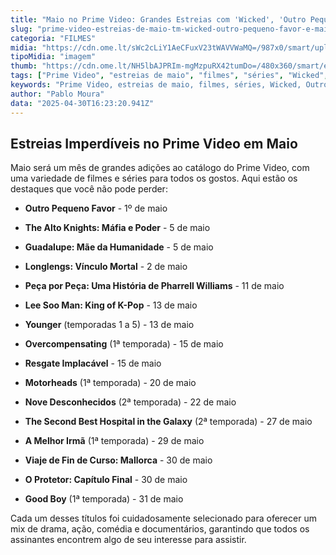 ```yaml
---
title: "Maio no Prime Video: Grandes Estreias com 'Wicked', 'Outro Pequeno Favor' e Mais"
slug: "prime-video-estreias-de-maio-tm-wicked-outro-pequeno-favor-e-mais"
categoria: "FILMES"
midia: "https://cdn.ome.lt/sWc2cLiY1AeCFuxV23tWAVVWaMQ=/987x0/smart/uploads/conteudo/fotos/OMELETE_CAPA_-_2025-04-30T131046.905.png"
tipoMidia: "imagem"
thumb: "https://cdn.ome.lt/NH5lbAJPRIm-mgMzpuRX42tumDo=/480x360/smart/extras/conteudos/omelete_THUMB_-_2025-04-30T130955.243.png"
tags: ["Prime Video", "estreias de maio", "filmes", "séries", "Wicked", "Outro Pequeno Favor", "calendário de lançamentos"]
keywords: "Prime Video, estreias de maio, filmes, séries, Wicked, Outro Pequeno Favor, calendário de lançamentos"
author: "Pablo Moura"
data: "2025-04-30T16:23:20.941Z"
---
```


## Estreias Imperdíveis no Prime Video em Maio

Maio será um mês de grandes adições ao catálogo do Prime Video, com uma variedade de filmes e séries para todos os gostos. Aqui estão os destaques que você não pode perder:

- **Outro Pequeno Favor** - 1º de maio

- **The Alto Knights: Máfia e Poder** - 5 de maio

- **Guadalupe: Mãe da Humanidade** - 5 de maio

- **Longlengs: Vínculo Mortal** - 2 de maio

- **Peça por Peça: Uma História de Pharrell Williams** - 11 de maio

- **Lee Soo Man: King of K-Pop** - 13 de maio

- **Younger** (temporadas 1 a 5) - 13 de maio

- **Overcompensating** (1ª temporada) - 15 de maio

- **Resgate Implacável** - 15 de maio

- **Motorheads** (1ª temporada) - 20 de maio

- **Nove Desconhecidos** (2ª temporada) - 22 de maio

- **The Second Best Hospital in the Galaxy** (2ª temporada) - 27 de maio

- **A Melhor Irmã** (1ª temporada) - 29 de maio

- **Viaje de Fin de Curso: Mallorca** - 30 de maio

- **O Protetor: Capítulo Final** - 30 de maio

- **Good Boy** (1ª temporada) - 31 de maio

Cada um desses títulos foi cuidadosamente selecionado para oferecer um mix de drama, ação, comédia e documentários, garantindo que todos os assinantes encontrem algo de seu interesse para assistir.